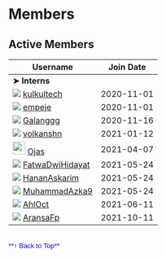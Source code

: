 # Members

## Active Members

| **Username**                                                                                                                                         | **Join Date** |
| ---------------------------------------------------------------------------------------------------------------------------------------------------- | ------------- |
| **➤ Interns**                                                                                                                                        |               |
| [![][kulkultech-img]][kulkultech-gh]&nbsp;[kulkultech](profiles/kulkultech.md)                                                                       | 2020-11-01    |
| [![][empeje-img]][empeje-gh]&nbsp;[empeje](profiles/empeje.md)                                                                                       | 2020-11-01    |
| [![][galanggg-img]][galanggg-gh]&nbsp;[Galanggg](profiles/galanggg.md)                                                                               | 2020-11-16    |
| [![][volkansahn-img]][volkansahn-gh]&nbsp;[volkanshn](profiles/volkansahn.md)                                                                        | 2021-01-12    |
| [<img src="https://github.com/ojasthisside.png" width="25" alt class="img-responsive img-thumbnail">][ojasthisside-gh]&nbsp;[Ojas](profiles/ojas.md) | 2021-04-07    |
| [![][fatwadwihidayat-img]][fatwadwihidayat-gh]&nbsp;[FatwaDwiHidayat](profiles/FatwaDwiHidayat.md)                                                   | 2021-05-24    |
| [![][hananaskarim-img]][hananaskarim-gh]&nbsp;[HananAskarim](profiles/HananAskarim.md) | 2021-05-24    |
| [![][MuhammadAzka9-img]][MuhammadAzka9-gh]&nbsp;[MuhammadAzka9](profiles/MuhammadAzka9.md) | 2021-05-24|
| [![][AhlOct-img]][AhlOct-gh]&nbsp;[AhlOct](profiles/AhlOct.md) | 2021-06-11|
| [![][aransafp-img]][aransafp-gh]&nbsp;[AransaFp](profiles/AransaFp.md)                                                                       | 2021-10-11    |


<!---
Put images link below
-->

[kulkultech-img]: https://github.com/kulkultech.png?size=25
[empeje-img]: https://github.com/empeje.png?size=25
[galanggg-img]: https://github.com/galanggg.png?size=25
[volkansahn-img]: https://github.com/volkansahn.png?size=25
[ojasthisside-img]: https://github.com/ojasthisside.png?size=25
[fatwadwihidayat-img]: https://github.com/FatwaDwiHidayat.png?size=25
[hananaskarim-img]: https://github.com/HananAskarim.png?size=25
[MuhammadAzka9-img]:https://github.com/MuhammadAzka9.png?size=25
[AhlOct-img]: https://github.com/AhlOct.png?size=25
[aransafp-img]: https://github.com/aransafp.png?size=25

<!---
Put GitHub profiles link below
-->

[kulkultech-gh]: https://github.com/kulkultech
[empeje-gh]: https://github.com/empeje
[galanggg-gh]: https://github.com/galanggg
[volkansahn-gh]: https://github.com/volkansahn
[ojasthisside-gh]: https://github.com/ojasthisside
[fatwadwihidayat-gh]: https://github.com/FatwaDwiHidayat
[hananaskarim-gh]: https://github.com/HananAskarim
[MuhammadAzka9-gh]: https://github.com/MuhammadAzka9
[AhlOct-gh]: https://github.com/AhlOct
[aransafp-gh]: https://github.com/aransafp


<br/>
<button onclick="goToTop()" id="goToTopBtn" style="border:none; background:none; padding:0; color:blue;">**↑ Back to Top**</button>